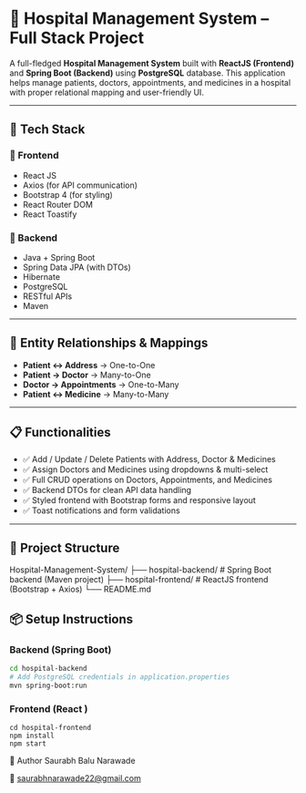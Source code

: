 # 🏥 Hospital Management System – Full Stack Project

A full-fledged **Hospital Management System** built with **ReactJS (Frontend)** and **Spring Boot (Backend)** using **PostgreSQL** database. This application helps manage patients, doctors, appointments, and medicines in a hospital with proper relational mapping and user-friendly UI.

---

## 🚀 Tech Stack

### 🔸 Frontend
- React JS
- Axios (for API communication)
- Bootstrap 4 (for styling)
- React Router DOM
- React Toastify

### 🔹 Backend
- Java + Spring Boot
- Spring Data JPA (with DTOs)
- Hibernate
- PostgreSQL
- RESTful APIs
- Maven

---

## 🧩 Entity Relationships & Mappings

- **Patient ↔ Address** → One-to-One
- **Patient → Doctor** → Many-to-One
- **Doctor → Appointments** → One-to-Many
- **Patient ↔ Medicine** → Many-to-Many

---

## 📋 Functionalities

- ✅ Add / Update / Delete Patients with Address, Doctor & Medicines
- ✅ Assign Doctors and Medicines using dropdowns & multi-select
- ✅ Full CRUD operations on Doctors, Appointments, and Medicines
- ✅ Backend DTOs for clean API data handling
- ✅ Styled frontend with Bootstrap forms and responsive layout
- ✅ Toast notifications and form validations

---

## 📂 Project Structure
Hospital-Management-System/
├── hospital-backend/ # Spring Boot backend (Maven project)
├── hospital-frontend/ # ReactJS frontend (Bootstrap + Axios)
└── README.md

## 📦 Setup Instructions

### Backend (Spring Boot)
```bash
cd hospital-backend
# Add PostgreSQL credentials in application.properties
mvn spring-boot:run
```
### Frontend (React )
```
cd hospital-frontend
npm install
npm start
```

🙌 Author
Saurabh Balu Narawade

📧 saurabhnarawade22@gmail.com
